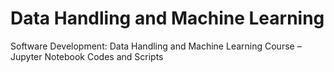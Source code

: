 # Data Handling and Machine Learning

Software Development: Data Handling and Machine Learning Course – Jupyter Notebook Codes and Scripts
